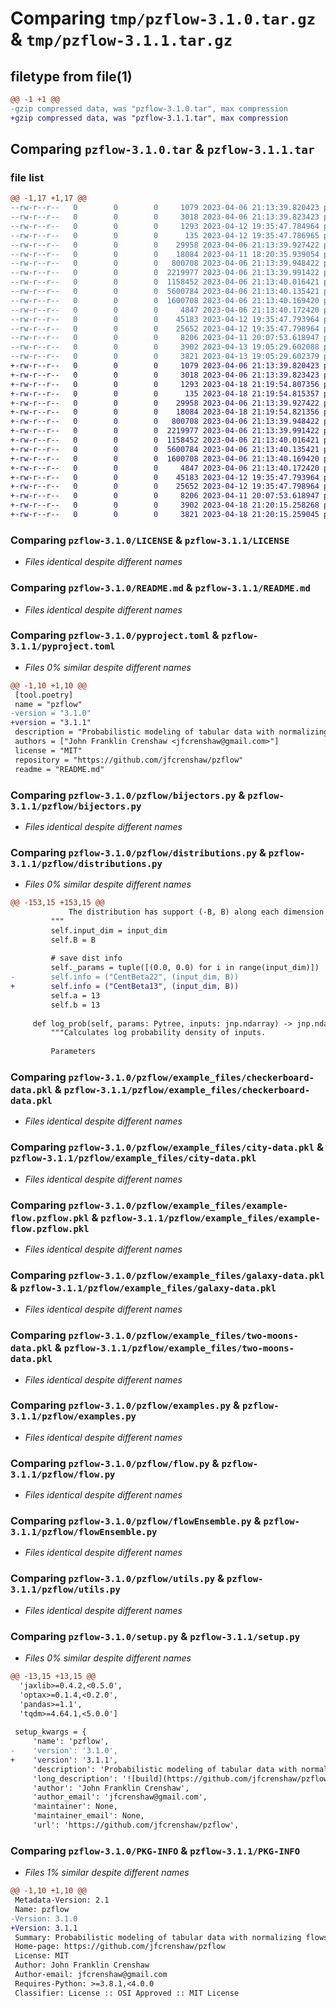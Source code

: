 # Comparing `tmp/pzflow-3.1.0.tar.gz` & `tmp/pzflow-3.1.1.tar.gz`

## filetype from file(1)

```diff
@@ -1 +1 @@
-gzip compressed data, was "pzflow-3.1.0.tar", max compression
+gzip compressed data, was "pzflow-3.1.1.tar", max compression
```

## Comparing `pzflow-3.1.0.tar` & `pzflow-3.1.1.tar`

### file list

```diff
@@ -1,17 +1,17 @@
--rw-r--r--   0        0        0     1079 2023-04-06 21:13:39.820423 pzflow-3.1.0/LICENSE
--rw-r--r--   0        0        0     3018 2023-04-06 21:13:39.823423 pzflow-3.1.0/README.md
--rw-r--r--   0        0        0     1293 2023-04-12 19:35:47.784964 pzflow-3.1.0/pyproject.toml
--rw-r--r--   0        0        0      135 2023-04-12 19:35:47.786965 pzflow-3.1.0/pzflow/__init__.py
--rw-r--r--   0        0        0    29958 2023-04-06 21:13:39.927422 pzflow-3.1.0/pzflow/bijectors.py
--rw-r--r--   0        0        0    18084 2023-04-11 18:20:35.939054 pzflow-3.1.0/pzflow/distributions.py
--rw-r--r--   0        0        0   800708 2023-04-06 21:13:39.948422 pzflow-3.1.0/pzflow/example_files/checkerboard-data.pkl
--rw-r--r--   0        0        0  2219977 2023-04-06 21:13:39.991422 pzflow-3.1.0/pzflow/example_files/city-data.pkl
--rw-r--r--   0        0        0  1158452 2023-04-06 21:13:40.016421 pzflow-3.1.0/pzflow/example_files/example-flow.pzflow.pkl
--rw-r--r--   0        0        0  5600784 2023-04-06 21:13:40.135421 pzflow-3.1.0/pzflow/example_files/galaxy-data.pkl
--rw-r--r--   0        0        0  1600708 2023-04-06 21:13:40.169420 pzflow-3.1.0/pzflow/example_files/two-moons-data.pkl
--rw-r--r--   0        0        0     4847 2023-04-06 21:13:40.172420 pzflow-3.1.0/pzflow/examples.py
--rw-r--r--   0        0        0    45183 2023-04-12 19:35:47.793964 pzflow-3.1.0/pzflow/flow.py
--rw-r--r--   0        0        0    25652 2023-04-12 19:35:47.798964 pzflow-3.1.0/pzflow/flowEnsemble.py
--rw-r--r--   0        0        0     8206 2023-04-11 20:07:53.618947 pzflow-3.1.0/pzflow/utils.py
--rw-r--r--   0        0        0     3902 2023-04-13 19:05:29.602088 pzflow-3.1.0/setup.py
--rw-r--r--   0        0        0     3821 2023-04-13 19:05:29.602379 pzflow-3.1.0/PKG-INFO
+-rw-r--r--   0        0        0     1079 2023-04-06 21:13:39.820423 pzflow-3.1.1/LICENSE
+-rw-r--r--   0        0        0     3018 2023-04-06 21:13:39.823423 pzflow-3.1.1/README.md
+-rw-r--r--   0        0        0     1293 2023-04-18 21:19:54.807356 pzflow-3.1.1/pyproject.toml
+-rw-r--r--   0        0        0      135 2023-04-18 21:19:54.815357 pzflow-3.1.1/pzflow/__init__.py
+-rw-r--r--   0        0        0    29958 2023-04-06 21:13:39.927422 pzflow-3.1.1/pzflow/bijectors.py
+-rw-r--r--   0        0        0    18084 2023-04-18 21:19:54.821356 pzflow-3.1.1/pzflow/distributions.py
+-rw-r--r--   0        0        0   800708 2023-04-06 21:13:39.948422 pzflow-3.1.1/pzflow/example_files/checkerboard-data.pkl
+-rw-r--r--   0        0        0  2219977 2023-04-06 21:13:39.991422 pzflow-3.1.1/pzflow/example_files/city-data.pkl
+-rw-r--r--   0        0        0  1158452 2023-04-06 21:13:40.016421 pzflow-3.1.1/pzflow/example_files/example-flow.pzflow.pkl
+-rw-r--r--   0        0        0  5600784 2023-04-06 21:13:40.135421 pzflow-3.1.1/pzflow/example_files/galaxy-data.pkl
+-rw-r--r--   0        0        0  1600708 2023-04-06 21:13:40.169420 pzflow-3.1.1/pzflow/example_files/two-moons-data.pkl
+-rw-r--r--   0        0        0     4847 2023-04-06 21:13:40.172420 pzflow-3.1.1/pzflow/examples.py
+-rw-r--r--   0        0        0    45183 2023-04-12 19:35:47.793964 pzflow-3.1.1/pzflow/flow.py
+-rw-r--r--   0        0        0    25652 2023-04-12 19:35:47.798964 pzflow-3.1.1/pzflow/flowEnsemble.py
+-rw-r--r--   0        0        0     8206 2023-04-11 20:07:53.618947 pzflow-3.1.1/pzflow/utils.py
+-rw-r--r--   0        0        0     3902 2023-04-18 21:20:15.258268 pzflow-3.1.1/setup.py
+-rw-r--r--   0        0        0     3821 2023-04-18 21:20:15.259045 pzflow-3.1.1/PKG-INFO
```

### Comparing `pzflow-3.1.0/LICENSE` & `pzflow-3.1.1/LICENSE`

 * *Files identical despite different names*

### Comparing `pzflow-3.1.0/README.md` & `pzflow-3.1.1/README.md`

 * *Files identical despite different names*

### Comparing `pzflow-3.1.0/pyproject.toml` & `pzflow-3.1.1/pyproject.toml`

 * *Files 0% similar despite different names*

```diff
@@ -1,10 +1,10 @@
 [tool.poetry]
 name = "pzflow"
-version = "3.1.0"
+version = "3.1.1"
 description = "Probabilistic modeling of tabular data with normalizing flows."
 authors = ["John Franklin Crenshaw <jfcrenshaw@gmail.com>"]
 license = "MIT"
 repository = "https://github.com/jfcrenshaw/pzflow"
 readme = "README.md"
```

### Comparing `pzflow-3.1.0/pzflow/bijectors.py` & `pzflow-3.1.1/pzflow/bijectors.py`

 * *Files identical despite different names*

### Comparing `pzflow-3.1.0/pzflow/distributions.py` & `pzflow-3.1.1/pzflow/distributions.py`

 * *Files 0% similar despite different names*

```diff
@@ -153,15 +153,15 @@
             The distribution has support (-B, B) along each dimension.
         """
         self.input_dim = input_dim
         self.B = B
 
         # save dist info
         self._params = tuple([(0.0, 0.0) for i in range(input_dim)])
-        self.info = ("CentBeta22", (input_dim, B))
+        self.info = ("CentBeta13", (input_dim, B))
         self.a = 13
         self.b = 13
 
     def log_prob(self, params: Pytree, inputs: jnp.ndarray) -> jnp.ndarray:
         """Calculates log probability density of inputs.
 
         Parameters
```

### Comparing `pzflow-3.1.0/pzflow/example_files/checkerboard-data.pkl` & `pzflow-3.1.1/pzflow/example_files/checkerboard-data.pkl`

 * *Files identical despite different names*

### Comparing `pzflow-3.1.0/pzflow/example_files/city-data.pkl` & `pzflow-3.1.1/pzflow/example_files/city-data.pkl`

 * *Files identical despite different names*

### Comparing `pzflow-3.1.0/pzflow/example_files/example-flow.pzflow.pkl` & `pzflow-3.1.1/pzflow/example_files/example-flow.pzflow.pkl`

 * *Files identical despite different names*

### Comparing `pzflow-3.1.0/pzflow/example_files/galaxy-data.pkl` & `pzflow-3.1.1/pzflow/example_files/galaxy-data.pkl`

 * *Files identical despite different names*

### Comparing `pzflow-3.1.0/pzflow/example_files/two-moons-data.pkl` & `pzflow-3.1.1/pzflow/example_files/two-moons-data.pkl`

 * *Files identical despite different names*

### Comparing `pzflow-3.1.0/pzflow/examples.py` & `pzflow-3.1.1/pzflow/examples.py`

 * *Files identical despite different names*

### Comparing `pzflow-3.1.0/pzflow/flow.py` & `pzflow-3.1.1/pzflow/flow.py`

 * *Files identical despite different names*

### Comparing `pzflow-3.1.0/pzflow/flowEnsemble.py` & `pzflow-3.1.1/pzflow/flowEnsemble.py`

 * *Files identical despite different names*

### Comparing `pzflow-3.1.0/pzflow/utils.py` & `pzflow-3.1.1/pzflow/utils.py`

 * *Files identical despite different names*

### Comparing `pzflow-3.1.0/setup.py` & `pzflow-3.1.1/setup.py`

 * *Files 0% similar despite different names*

```diff
@@ -13,15 +13,15 @@
  'jaxlib>=0.4.2,<0.5.0',
  'optax>=0.1.4,<0.2.0',
  'pandas>=1.1',
  'tqdm>=4.64.1,<5.0.0']
 
 setup_kwargs = {
     'name': 'pzflow',
-    'version': '3.1.0',
+    'version': '3.1.1',
     'description': 'Probabilistic modeling of tabular data with normalizing flows.',
     'long_description': '![build](https://github.com/jfcrenshaw/pzflow/workflows/build/badge.svg)\n[![codecov](https://codecov.io/gh/jfcrenshaw/pzflow/branch/main/graph/badge.svg?token=qR5cey0swQ)](https://codecov.io/gh/jfcrenshaw/pzflow)\n[![PyPI version](https://badge.fury.io/py/pzflow.svg)](https://badge.fury.io/py/pzflow)\n[![DOI](https://zenodo.org/badge/327498448.svg)](https://zenodo.org/badge/latestdoi/327498448)\n[![Docs](https://img.shields.io/badge/Docs-https%3A%2F%2Fjfcrenshaw.github.io%2Fpzflow%2F-red)](https://jfcrenshaw.github.io/pzflow/)\n\n# PZFlow\n\nPZFlow is a python package for probabilistic modeling of tabular data with normalizing flows.\n\nIf your data consists of continuous variables that can be put into a Pandas DataFrame, pzflow can model the joint probability distribution of your data set.\n\nThe `Flow` class makes building and training a normalizing flow simple.\nIt also allows you to easily sample from the normalizing flow (e.g., for forward modeling or data augmentation), and calculate posteriors over any of your variables.\n\nThere are several tutorial notebooks in the [docs](https://jfcrenshaw.github.io/pzflow/tutorials/).\n\n## Installation\n\nSee the instructions in the [docs](https://jfcrenshaw.github.io/pzflow/install/).\n\n## Citation\n\nWe are preparing a paper on pzflow.\nIf you use this package in your research, please check back here for a citation before publication.\nIn the meantime, please cite the [Zenodo release](https://zenodo.org/badge/latestdoi/327498448).\n\n### Sources\n\nPZFlow was originally designed for forward modeling of photometric redshifts as a part of the Creation Module of the [DESC](https://lsstdesc.org/) [RAIL](https://github.com/LSSTDESC/RAIL) project.\nThe idea to use normalizing flows for photometric redshifts originated with [Bryce Kalmbach](https://github.com/jbkalmbach).\nThe earliest version of the normalizing flow in RAIL was based on a notebook by [Francois Lanusse](https://github.com/eiffl) and included contributions from [Alex Malz](https://github.com/aimalz).\n\nThe functional jax structure of the bijectors was originally based on [`jax-flows`](https://github.com/ChrisWaites/jax-flows) by [Chris Waites](https://github.com/ChrisWaites). The implementation of the Neural Spline Coupling is largely based on the [Tensorflow implementation](https://github.com/tensorflow/probability/blob/master/tensorflow_probability/python/bijectors/rational_quadratic_spline.py), with some inspiration from [`nflows`](https://github.com/bayesiains/nflows/).\n\nNeural Spline Flows are based on the following papers:\n\n  > [NICE: Non-linear Independent Components Estimation](https://arxiv.org/abs/1410.8516)\\\n  > Laurent Dinh, David Krueger, Yoshua Bengio\\\n  > _arXiv:1410.8516_\n\n  > [Density estimation using Real NVP](https://arxiv.org/abs/1605.08803)\\\n  > Laurent Dinh, Jascha Sohl-Dickstein, Samy Bengio\\\n  > _arXiv:1605.08803_\n\n  > [Neural Spline Flows](https://arxiv.org/abs/1906.04032)\\\n  > Conor Durkan, Artur Bekasov, Iain Murray, George Papamakarios\\\n  > _arXiv:1906.04032_\n',
     'author': 'John Franklin Crenshaw',
     'author_email': 'jfcrenshaw@gmail.com',
     'maintainer': None,
     'maintainer_email': None,
     'url': 'https://github.com/jfcrenshaw/pzflow',
```

### Comparing `pzflow-3.1.0/PKG-INFO` & `pzflow-3.1.1/PKG-INFO`

 * *Files 1% similar despite different names*

```diff
@@ -1,10 +1,10 @@
 Metadata-Version: 2.1
 Name: pzflow
-Version: 3.1.0
+Version: 3.1.1
 Summary: Probabilistic modeling of tabular data with normalizing flows.
 Home-page: https://github.com/jfcrenshaw/pzflow
 License: MIT
 Author: John Franklin Crenshaw
 Author-email: jfcrenshaw@gmail.com
 Requires-Python: >=3.8.1,<4.0.0
 Classifier: License :: OSI Approved :: MIT License
```

